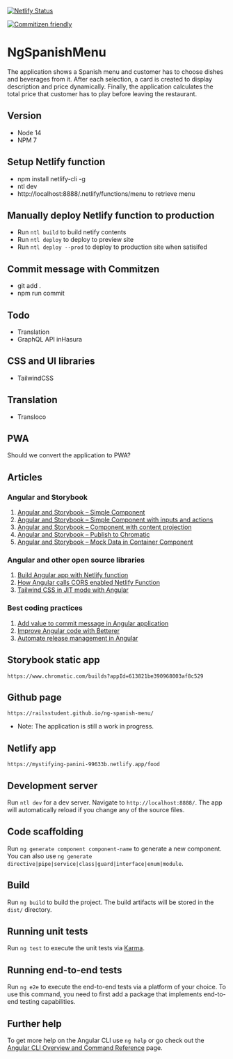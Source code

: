 [![Netlify Status](https://api.netlify.com/api/v1/badges/e6584d85-1560-49b0-9b14-9b91abbc3c40/deploy-status)](https://app.netlify.com/sites/mystifying-panini-99633b/deploys)

[![Commitizen friendly](https://img.shields.io/badge/commitizen-friendly-brightgreen.svg)](http://commitizen.github.io/cz-cli/)

# NgSpanishMenu

The application shows a Spanish menu and customer has to choose dishes and beverages from it. After each selection, a card is created to display description and price dynamically. Finally, the application calculates the total price that customer has to play before leaving the restaurant.

## Version

- Node 14
- NPM 7

## Setup Netlify function

- npm install netlify-cli -g
- ntl dev
- http://localhost:8888/.netlify/functions/menu to retrieve menu

## Manually deploy Netlify function to production

- Run `ntl build` to build netify contents
- Run `ntl deploy` to deploy to preview site
- Run `ntl deploy --prod` to deploy to production site when satisifed

## Commit message with Commitzen

- git add .
- npm run commit

## Todo

- Translation
- GraphQL API inHasura

## CSS and UI libraries

- TailwindCSS

## Translation

- Transloco

## PWA

Should we convert the application to PWA?

## Articles

### Angular and Storybook

<ol>
  <li><a href="http://www.blueskyconnie.com/?p=2255" target="_blank" rel="noreferrer noopener">Angular and Storybook – Simple Component</a></li>
  <li><a href="http://www.blueskyconnie.com/?p=2302" target="_blank" rel="noreferrer noopener">Angular and Storybook – Simple Component with inputs and actions</a></li>
  <li><a href="http://www.blueskyconnie.com/?p=2342" target="_blank" rel="noreferrer noopener">Angular and Storybook – Component with content projection</a></li>
  <li><a href="http://www.blueskyconnie.com/?p=2537" target="_blank" rel="noreferrer noopener">Angular and Storybook – Publish to Chromatic</a></li>
  <li><a href="http://www.blueskyconnie.com/?p=2640" target="_blank" rel="noreferrer noopener">Angular and Storybook – Mock Data in Container Component</a></li>
</ol>

### Angular and other open source libraries

<ol>
  <li><a href="http://www.blueskyconnie.com/?p=2389" target="_blank" rel="noreferrer noopener">Build Angular app with Netlify function</a></li>
  <li><a href="http://www.blueskyconnie.com/?p=2470" target="_blank" rel="noreferrer noopener">How Angular calls CORS enabled Netlify Function</a></li>
  <li><a href="http://www.blueskyconnie.com/?p=3127" target="_blank" rel="noreferrer noopener">Tailwind CSS in JIT mode with Angular</a></li>
</ol>

### Best coding practices

<ol>
  <li><a href="http://www.blueskyconnie.com/?p=2593" target="_blank" rel="noreferrer noopener">Add value to commit message in Angular application</a></li>
  <li><a href="http://www.blueskyconnie.com/?p=2759" target="_blank" rel="noreferrer noopener">Improve Angular code with Betterer</a></li>
  <li><a href="http://www.blueskyconnie.com/?p=2907" target="_blank" rel="noreferrer noopener">Automate release management in Angular</a></li>
</ol>

## Storybook static app

`https://www.chromatic.com/builds?appId=613821be390968003af8c529`

## Github page

`https://railsstudent.github.io/ng-spanish-menu/`

- Note: The application is still a work in progress.

## Netlify app

`https://mystifying-panini-99633b.netlify.app/food`

## Development server

Run `ntl dev` for a dev server. Navigate to `http://localhost:8888/`. The app will automatically reload if you change any of the source files.

## Code scaffolding

Run `ng generate component component-name` to generate a new component. You can also use `ng generate directive|pipe|service|class|guard|interface|enum|module`.

## Build

Run `ng build` to build the project. The build artifacts will be stored in the `dist/` directory.

## Running unit tests

Run `ng test` to execute the unit tests via [Karma](https://karma-runner.github.io).

## Running end-to-end tests

Run `ng e2e` to execute the end-to-end tests via a platform of your choice. To use this command, you need to first add a package that implements end-to-end testing capabilities.

## Further help

To get more help on the Angular CLI use `ng help` or go check out the [Angular CLI Overview and Command Reference](https://angular.io/cli) page.
